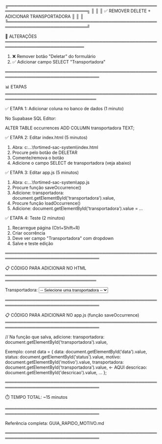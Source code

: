 ╔════════════════════════════════════════════════════════════════════════════╗
║                                                                            ║
║           ✅ REMOVER DELETE + ADICIONAR TRANSPORTADORA                    ║
║                                                                            ║
╚════════════════════════════════════════════════════════════════════════════╝


🎯 ALTERAÇÕES
════════════════════════════════════════════════════════════════════════════

1. ❌ Remover botão "Deletar" do formulário
2. ✅ Adicionar campo SELECT "Transportadora"


═════════════════════════════════════════════════════════════════════════════════

📊 ETAPAS
════════════════════════════════════════════════════════════════════════════════

✅ ETAPA 1: Adicionar coluna no banco de dados (1 minuto)

No Supabase SQL Editor:

ALTER TABLE occurrences ADD COLUMN transportadora TEXT;


✅ ETAPA 2: Editar index.html (5 minutos)

1. Abra: c:\...\fortimed-sac-system\index.html
2. Procure pelo botão de DELETAR
3. Comente/remova o botão
4. Adicione o campo SELECT de transportadora (veja abaixo)


✅ ETAPA 3: Editar app.js (5 minutos)

1. Abra: c:\...\fortimed-sac-system\app.js
2. Procure função saveOccurrence()
3. Adicione: transportadora: document.getElementById('transportadora').value,
4. Procure função loadOccurrence()
5. Adicione: document.getElementById('transportadora').value = ...


✅ ETAPA 4: Teste (2 minutos)

1. Recarregue página (Ctrl+Shift+R)
2. Criar ocorrência
3. Deve ver campo "Transportadora" com dropdown
4. Salve e teste edição


═════════════════════════════════════════════════════════════════════════════════

📋 CÓDIGO PARA ADICIONAR NO HTML
════════════════════════════════════════════════════════════════════════════════

<div class="form-group">
    <label for="transportadora">Transportadora:</label>
    <select id="transportadora" name="transportadora" required>
        <option value="">-- Selecione uma transportadora --</option>
        <option value="São Miguel">São Miguel</option>
        <option value="Leomar">Leomar</option>
        <option value="LKW">LKW</option>
        <option value="Fritz">Fritz</option>
        <option value="Vapt Vupt">Vapt Vupt</option>
        <option value="Multi">Multi</option>
        <option value="Minuano">Minuano</option>
        <option value="Garcias">Garcias</option>
        <option value="Fortimed">Fortimed</option>
        <option value="Outros">Outros</option>
    </select>
</div>


═════════════════════════════════════════════════════════════════════════════════

📋 CÓDIGO PARA ADICIONAR NO app.js (função saveOccurrence)
═════════════════════════════════════════════════════════════════════════════════

// Na função que salva, adicione:
transportadora: document.getElementById('transportadora').value,

Exemplo:
const data = {
    data: document.getElementById('data').value,
    status: document.getElementById('status').value,
    motivo: document.getElementById('motivo').value,
    transportadora: document.getElementById('transportadora').value,  ← AQUI
    descricao: document.getElementById('descricao').value,
    ...
};


═════════════════════════════════════════════════════════════════════════════════

⏱️ TEMPO TOTAL: ~15 minutos

═════════════════════════════════════════════════════════════════════════════════

Referência completa: GUIA_RAPIDO_MOTIVO.md

═════════════════════════════════════════════════════════════════════════════════
